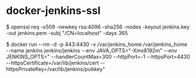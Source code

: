 # docker-jenkins-ssl

$ openssl req -x509 -newkey rsa:4096 -sha256 -nodes -keyout jenkins.key -out jenkins.pem -subj "/CN=localhost" -days 365

$ docker run --rm -d -p 443:4430 -v /var/jenkins_home:/var/jenkins_home --name jenkins jenkins/jenkins --env JAVA_OPTS="-Xmx8192m" --env JENKINS_OPTS=" --handlerCountMax=300 --httpPort=-1 --httpsPort=4430 --httpsCertificate=/var/lib/jenkins/cert --httpsPrivateKey=/var/lib/jenkins/pubkey"

